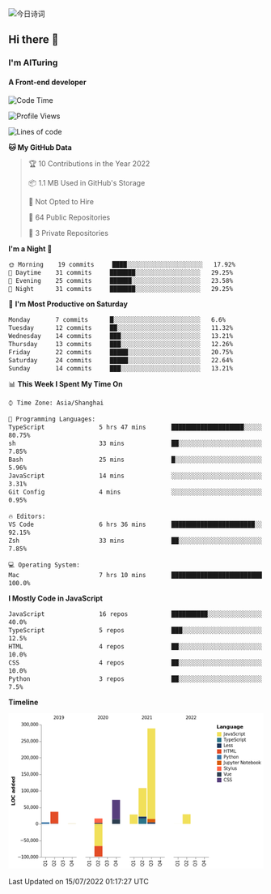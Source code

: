 <img alt="今日诗词" src="https://v2.jinrishici.com/one.svg?font-size=30&spacing=2&color=skyblue" style="max-width:100%; display: block; margin: 0 auto;">

## Hi there 👋
### I'm AITuring
#### A Front-end developer

<!-- <img src="./dhx.gif" width="400px"/> -->

<!--START_SECTION:waka-->
![Code Time](http://img.shields.io/badge/Code%20Time-3%2C578%20hrs%2051%20mins-blue)

![Profile Views](http://img.shields.io/badge/Profile%20Views-14-blue)

![Lines of code](https://img.shields.io/badge/From%20Hello%20World%20I%27ve%20Written-486%20Thousand%20lines%20of%20code-blue)

**🐱 My GitHub Data** 

> 🏆 10 Contributions in the Year 2022
 > 
> 📦 1.1 MB Used in GitHub's Storage 
 > 
> 🚫 Not Opted to Hire
 > 
> 📜 64 Public Repositories 
 > 
> 🔑 3 Private Repositories  
 > 
**I'm a Night 🦉** 

```text
🌞 Morning    19 commits     ████░░░░░░░░░░░░░░░░░░░░░   17.92% 
🌆 Daytime    31 commits     ███████░░░░░░░░░░░░░░░░░░   29.25% 
🌃 Evening    25 commits     ██████░░░░░░░░░░░░░░░░░░░   23.58% 
🌙 Night      31 commits     ███████░░░░░░░░░░░░░░░░░░   29.25%

```
📅 **I'm Most Productive on Saturday** 

```text
Monday       7 commits      █░░░░░░░░░░░░░░░░░░░░░░░░   6.6% 
Tuesday      12 commits     ██░░░░░░░░░░░░░░░░░░░░░░░   11.32% 
Wednesday    14 commits     ███░░░░░░░░░░░░░░░░░░░░░░   13.21% 
Thursday     13 commits     ███░░░░░░░░░░░░░░░░░░░░░░   12.26% 
Friday       22 commits     █████░░░░░░░░░░░░░░░░░░░░   20.75% 
Saturday     24 commits     █████░░░░░░░░░░░░░░░░░░░░   22.64% 
Sunday       14 commits     ███░░░░░░░░░░░░░░░░░░░░░░   13.21%

```


📊 **This Week I Spent My Time On** 

```text
⌚︎ Time Zone: Asia/Shanghai

💬 Programming Languages: 
TypeScript               5 hrs 47 mins       ████████████████████░░░░░   80.75% 
sh                       33 mins             ██░░░░░░░░░░░░░░░░░░░░░░░   7.85% 
Bash                     25 mins             █░░░░░░░░░░░░░░░░░░░░░░░░   5.96% 
JavaScript               14 mins             ░░░░░░░░░░░░░░░░░░░░░░░░░   3.31% 
Git Config               4 mins              ░░░░░░░░░░░░░░░░░░░░░░░░░   0.95%

🔥 Editors: 
VS Code                  6 hrs 36 mins       ███████████████████████░░   92.15% 
Zsh                      33 mins             ██░░░░░░░░░░░░░░░░░░░░░░░   7.85%

💻 Operating System: 
Mac                      7 hrs 10 mins       █████████████████████████   100.0%

```

**I Mostly Code in JavaScript** 

```text
JavaScript               16 repos            ██████████░░░░░░░░░░░░░░░   40.0% 
TypeScript               5 repos             ███░░░░░░░░░░░░░░░░░░░░░░   12.5% 
HTML                     4 repos             ██░░░░░░░░░░░░░░░░░░░░░░░   10.0% 
CSS                      4 repos             ██░░░░░░░░░░░░░░░░░░░░░░░   10.0% 
Python                   3 repos             ██░░░░░░░░░░░░░░░░░░░░░░░   7.5%

```


**Timeline**

![Chart not found](https://raw.githubusercontent.com/AITuring/AITuring/main/charts/bar_graph.png) 


 Last Updated on 15/07/2022 01:17:27 UTC
<!--END_SECTION:waka-->


